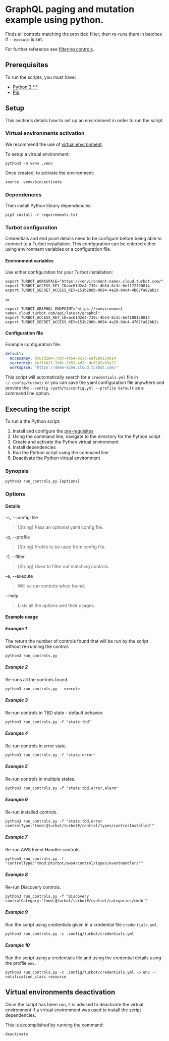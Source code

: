 # GraphQL paging and mutation example using python.

Finds all controls matching the provided filter, then re-runs them in batches if `--execute` is set.

For further reference see [filtering controls](https://turbot.com/v5/docs/reference/filter/controls#filtering-controls).

## Prerequisites

To run the scripts, you must have:

- [Python 3.\*.\*](https://www.python.org/downloads/)
- [Pip](https://pip.pypa.io/en/stable/installing/)

## Setup

This sections details how to set up an environment in order to run the script.

### Virtual environments activation

We recommend the use of [virtual environment](https://docs.python.org/3/library/venv.html).

To setup a virtual environment:

```shell
python3 -m venv .venv
```

Once created, to activate the environment:

```shell
source .venv/bin/activate
```

### Dependencies

Then install Python library dependencies:

```shell
pip3 install -r requirements.txt
```

### Turbot configuration

Credentials and end point details need to be configure before being able to connect to a Turbot installation.
This configuration can be entered either using environment variables or a configuration file.

#### Environment variables

Use either configuration for your Turbot installation:

```shell
export TURBOT_WORKSPACE="https://<environment-name>.cloud.turbot.com/"
export TURBOT_ACCESS_KEY_ID=ac61d2e4-730c-4b54-8c3c-6ef172390814
export TURBOT_SECRET_ACCESS_KEY=151b296b-0694-4a28-94c4-4b67fa82ab2c
```

or

```shell
export TURBOT_GRAPHQL_ENDPOINT="https://<environment-name>.cloud.turbot.com/api/latest/graphql"
export TURBOT_ACCESS_KEY_ID=ac61d2e4-730c-4b54-8c3c-6ef180150814
export TURBOT_SECRET_ACCESS_KEY=151b296b-0694-4a28-94c4-4767fa82bb2c
```

#### Configuration file

Example configuration file:

```yaml
default:
  accessKey: dc61d2e4-730c-4b54-8c3c-6ef180150814
  secretKey: 6ef18015-7d0c-2b51-4d2c-dc61d2e63a22
  workspace: "https://demo-acme.cloud.turbot.com/"
```

This script will automatically search for a `credentials.yml` file in `~/.config/turbot/` or you can save the yaml configuration file anywhere and provide the `--config /path/to/config.yml --profile default` as a command line option.

## Executing the script

To run a the Python script:

1. Install and configure the [pre-requisites](#pre-requisites)
1. Using the command line, navigate to the directory for the Python script
1. Create and activate the Python virtual environment
1. Install dependencies
1. Run the Python script using the command line
1. Deactivate the Python virtual environment

### Synopsis

```shell
python3 run_controls.py [options]
```

### Options

#### Details

-c, --config-file

> [String] Pass an optional yaml config file.

-p, --profile

> [String] Profile to be used from config file.

-f, --filter

> [String] Used to filter out matching controls.

-e, --execute

> Will re-run controls when found.

--help

> Lists all the options and their usages.

#### Example usage

##### Example 1

The return the number of controls found that will be run by the script without re-running the control.

```shell
python3 run_controls.py 
```

##### Example 2

Re-runs all the controls found.

```shell
python3 run_controls.py --execute
```

##### Example 3

Re-run controls in TBD state - default behavior.

```shell
python3 run_controls.py -f "state:tbd"
```

##### Example 4

Re-run controls in error state.

```shell
python3 run_controls.py -f "state:error"
```

##### Example 5

Re-run controls in multiple states.

```shell
python3 run_controls.py -f "state:tbd,error,alarm"
```

##### Example 6

Re-run installed controls.

```shell
python3 run_controls.py -f "state:tbd,error controlType:'tmod:@turbot/turbot#/control/types/controlInstalled'"
```

##### Example 7

Re-run AWS Event Handler controls.

```shell
python3 run_controls.py -f "controlType:'tmod:@turbot/aws#/control/types/eventHandlers'"
```

##### Example 8

Re-run Discovery controls.

```shell
python3 run_controls.py -f "Discovery controlCategory:'tmod:@turbot/turbot#/control/categories/cmdb'"
```

##### Example 9

Run the script using credentials given in a credential file `credentials.yml`.

```shell
python3 run_controls.py -c .config/turbot/credentials.yml
```

##### Example 10

Run the script using a credentials file and using the credential details using the profile `env`.

```shell
python3 run_controls.py -c .config/turbot/credentials.yml -p env --notification_class resource
```

## Virtual environments deactivation

Once the script has been run, it is advised to deactivate the virtual environment if a virtual environment was used
to install the script dependencies.

This is accomplished by running the command:

```shell
deactivate
```
